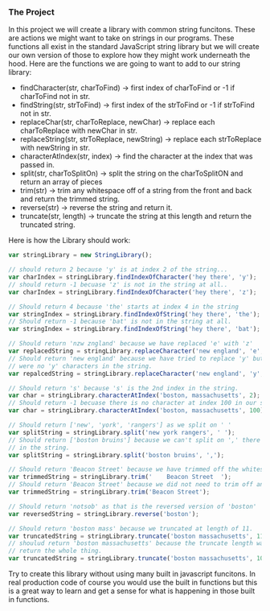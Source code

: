 ### The Project

In this project we will create a library with common string funcitons.  These are actions we might want
to take on strings in our programs.  These functions all exist in the standard JavaScript string library
but we will create our own version of those to explore how they might work underneath the hood.  Here are
the functions we are going to want to add to our string library:

- findCharacter(str, charToFind) -> first index of charToFind or -1 if charToFind not in str.
- findString(str, strToFind) -> first index of the strToFind or -1 if strToFind not in str.
- replaceChar(str, charToReplace, newChar) -> replace each charToReplace with newChar in str.
- replaceString(str, strToReplace, newString) -> replace each strToReplace with newString in str.
- characterAtIndex(str, index) -> find the character at the index that was passed in.
- split(str, charToSplitOn) -> split the string on the charToSplitON and return an array of pieces
- trim(str) -> trim any whitespace off of a string from the front and back and return the trimmed string.
- reverse(str) -> reverse the string and return it.
- truncate(str, length) -> truncate the string at this length and return the truncated string.

Here is how the Library should work:

```javascript
var stringLibrary = new StringLibrary();

// should return 2 because 'y' is at index 2 of the string...
var charIndex = stringLibrary.findIndexOfCharacter('hey there', 'y');
// should return -1 becuase 'z' is not in the string at all..
var charIndex = stringLibrary.findIndexOfCharacter('hey there', 'z');

// Should return 4 because 'the' starts at index 4 in the string
var stringIndex = stringLibrary.findIndexOfString('hey there', 'the');
// Should return -1 because 'bat' is not in the string at all.
var stringIndex = stringLibrary.findIndexOfString('hey there', 'bat');

// Should return 'nzw zngland' because we have replaced 'e' with 'z'
var replacedString = stringLibrary.replaceCharacter('new england', 'e', 'z');
// Should return 'new england' because we have tried to replace 'y' but there
// were no 'y' characters in the string.
var repalcedString = stringLibrary.replaceCharacter('new england', 'y', 'z');

// Should return 's' because 's' is the 2nd index in the string.
var char = stringLibrary.characterAtIndex('boston, massachusetts', 2);
// Should return -1 becuase there is no character at index 100 in our string.
var char = stringLibrary.characterAtIndex('boston, massachusetts', 100);

// Should return ['new', 'york', 'rangers'] as we split on ' '
var splitString = stringLibrary.split('new york rangers', ' ');
// Should return ['boston bruins'] because we can't split on ',' there are no ',' characters
// in the string.
var splitString = stringLibrary.split('boston bruins', ',');

// Should return 'Beacon Street' because we have trimmed off the whitespace at the front and back.
var trimmedString = stringLibrary.trim('    Beacon Street  ');
// Should return 'Beacon Street' because we did not need to trim off any whitespace from the front or back.
var trimmedString = stringLibrary.trim('Beacon Street');

// Should return 'notsob' as that is the reversed version of 'boston'
var reversedString = stringLibrary.reverse('boston');

// Should return 'boston mass' because we truncated at length of 11.
var truncatedString = stringLibrary.truncate('boston massachusetts', 11);
// shoulud return 'boston massachusetts' because the truncate length was longer than the string, so
// return the whole thing.
var truncatedString = stringLibrary.truncate('boston massachusetts', 100);
```

Try to create this library without using many built in javascript funcitons.  In real production
code of course you would use the built in functions but this is a great way to learn and get a sense
for what is happening in those built in functions.